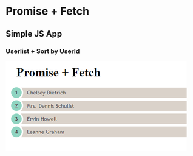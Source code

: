 # Promise + Fetch

## Simple JS App

### Userlist + Sort by UserId

![Donate](screenshot/promise-fetch.png 'Userlist')
